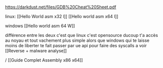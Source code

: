 https://darkdust.net/files/GDB%20Cheat%20Sheet.pdf

linux:
[[Hello World asm x32 l]] 
[[Hello world asm x64 l]]

windows
[[Hello world asm 64 W]]

différence entre les deux c'est que linux c'est opensource ducoup t'a accès au noyau et tout vachement plus simple alors que windows qui te laisse moins de liberter te fait passer par ue api pour faire des syscalls a voir [[Reverse + malware analyse]]

/ [[Guide Complet Assembly x86 x64]]

